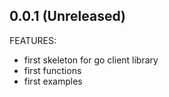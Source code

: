 ## 0.0.1 (Unreleased)

FEATURES:
 * first skeleton for go client library
 * first functions
 * first examples
